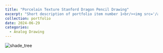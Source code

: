 ```yaml
---
title: "Porcelain Texture Stanford Dragon Pencil Drawing"
excerpt: "Short description of portfolio item number 1<br/><img src='/artworks/stanford_dragon.jpg'>"
collection: portfolio
date: 2024-06-29
categories: 
  - Analog Drawing
---
```


![shade_tree](/artworks/stanford_dragon.jpg)